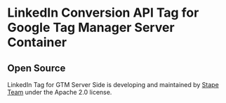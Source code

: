 # LinkedIn Conversion API Tag for Google Tag Manager Server Container



## Open Source

LinkedIn Tag for GTM Server Side is developing and maintained by [Stape Team](https://stape.io/) under the Apache 2.0 license.
